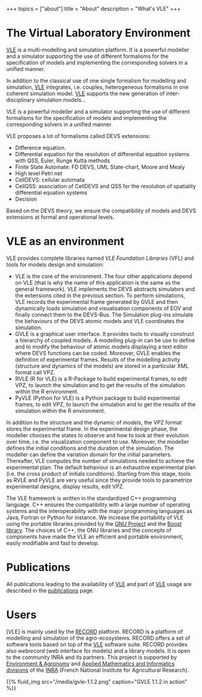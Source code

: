 +++
topics = ["about"]
title = "About"
description = "What's VLE"
+++

# The Virtual Laboratory Environment

[VLE](vle-details) is a multi-modelling and simulation platform. It is a
powerful modeller and a simulator supporting the use of different formalisms
for the specification of models and implementing the corresponding solvers in a
unified manner.

In addition to the classical use of one single formalism for modelling and
simulation, [VLE](vle-details) integrates, i.e. couples, heterogeneous
formalisms in one coherent simulation model. [VLE](vle-details) supports the
new generation of inter- disciplinary simulation models…

VLE is a powerful modeller and a simulator supporting the use of different
formalisms for the specification of models and implementing the corresponding
solvers in a unified manner.

VLE proposes a lot of formalisms called DEVS extensions:

- Difference equation.
- Differential equation for the resolution of differential equation systems
  with QSS, Euler, Runge Kutta methods
- Finite State Automate: FD DEVS, UML State-chart, Moore and Mealy
- High level Petri net
- CellDEVS: cellular automata
- CellQSS: association of CellDEVS and QSS for the resolution of spatiality
  differential equation systems
- Decision

Based on the DEVS theory, we ensure the compatibility of models and DEVS
extensions at formal and operational levels.

# VLE as an environment

VLE provides complete libraries named *VLE Foundation Libraries* (VFL) and
tools for models design and simulation:

- VLE is the core of the environment. The four other applications depend on VLE
  (that is why the name of this application is the same as the general
  framework). VLE implements the DEVS abstracts simulators and the extensions
  cited in the previous section. To perform simulations, VLE records the
  experimental frame generated by GVLE and then dynamically loads simulation
  and visualisation components of EOV and finally connect them to the DEVS-Bus.
  The Simulation plug-ins simulate the behaviours of the DEVS atomic models and
  VLE coordinates the simulation.
- GVLE is a graphical user interface. It provides tools to visually construct a
  hierarchy of coupled models. A modelling plug-in can be use to define and to
  modify the behaviour of atomic models displaying a text editor where DEVS
  functions can be coded. Moreover, GVLE enables the definition of experimental
  frames. Results of the modelling activity (structure and dynamics of the
  models) are stored in a particular XML format call VPZ.
- RVLE (R for VLE) is a R-Package to build experimental frames, to edit VPZ, to
  launch the simulation and to get the results of the simulation within the R
  environment.
- PyVLE (Python for VLE) is a Python package to build experimental frames, to
  edit VPZ, to launch the simulation and to get the results of the simulation
  within the R environment.

In addition to the structure and the dynamic of models, the VPZ format stores
the experimental frame. In the experimental design phase, the modeller chooses
the states to observe and how to look at their evolution over time, i.e. the
visualization component to use. Moreover, the modeller defines the initial
conditions and the duration of the simulation. The modeller can define the
variation domain for the initial parameters. Thereafter, VLE computes the
number of simulations needed to achieve the experimental plan. The default
behaviour is an exhaustive experimental plan (i.e. the cross product of
initials conditions). Starting from this stage, tools as RVLE and PyVLE are
very useful since they provide tools to parametrize experimental designs,
display results, edit VPZ.

The VLE framework is written in the standardized C++ programming language. C++
ensures the compatibility with a large number of operating systems and the
interoperability with the major programming languages as Java, Fortran or
Python for instance. We increase the portability of VLE using the portable
libraries provided by the [GNU Project](http://wwww.gnu.org) and the [Boost
library](http://www.boost.org). The choices of C++, the GNU libraries and the
concepts of components have made the VLE an efficient and portable environment,
easily modifiable and fast to develop.

# Publications

All publications leading to the availability of [VLE](vle-details) and part of
[VLE](vle-details) usage are described in the [publications](publications)
page.

# Users

[VLE] is mainly used by the [RECORD](http://www6.inra.fr/record/) platform.
RECORD is a platform of modelling and simulation of the agro-ecosystems. RECORD
offers a set of software tools based on top of the [VLE](vle-details) software
suite. RECORD provides also  *webrecord* (web interface for models) and a
library models. It is open to the community INRA and its partners. This project
is supported by [Environment & Agronomy](http://www.ea.inra.fr/en) and [Applied
Mathematics and Informatics divisions](http://www.mia.inra.fr/en) of the
[INRA](http://www.inra.fr/en) (French National Institute for Agricultural
Research).

{{% fluid_img src="/media/gvle-1.1.2.png" caption="GVLE 1.1.2 in action" %}}

